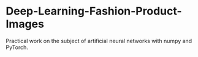 # Deep-Learning-Fashion-Product-Images
Practical work on the subject of artificial neural networks with numpy and PyTorch.
